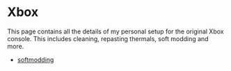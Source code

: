 # Xbox

This page contains all the details of my personal setup for the original Xbox console. This includes cleaning, repasting thermals, soft modding and more.

* [softmodding](/wiki/xbox/softmodding)
